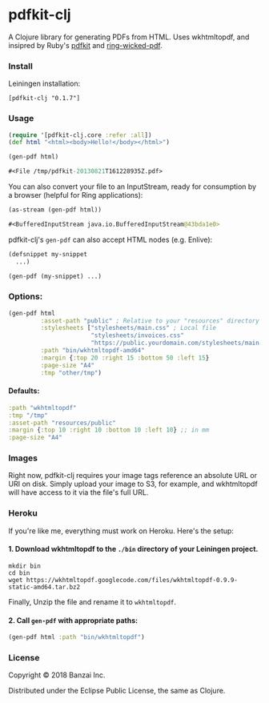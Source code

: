# pdfkit-clj

A Clojure library for generating PDFs from HTML. Uses wkhtmltopdf, and insipred by Ruby's [pdfkit](https://github.com/pdfkit/pdfkit) and [ring-wicked-pdf](https://github.com/gberenfield/ring-wicked-pdf).

### Install

Leiningen installation:

```
[pdfkit-clj "0.1.7"]
```

### Usage

```clojure
(require '[pdfkit-clj.core :refer :all])
(def html "<html><body>Hello!</body></html>")

(gen-pdf html)

#<File /tmp/pdfkit-20130821T161228935Z.pdf>
```

You can also convert your file to an InputStream, ready for consumption by a browser (helpful for Ring applications):

```clojure
(as-stream (gen-pdf html))

#<BufferedInputStream java.io.BufferedInputStream@43bda1e0>
```

pdfkit-clj's `gen-pdf` can also accept HTML nodes (e.g. Enlive):

```clojure
(defsnippet my-snippet
  ...)

(gen-pdf (my-snippet) ...)
```

### Options:

```clojure
(gen-pdf html
         :asset-path "public" ; Relative to your "resources" directory
         :stylesheets ["stylesheets/main.css" ; Local file 
                       "stylesheets/invoices.css"
                       "https://public.yourdomain.com/stylesheets/main.css"] ; External asset
         :path "bin/wkhtmltopdf-amd64"
         :margin {:top 20 :right 15 :bottom 50 :left 15}
         :page-size "A4"
         :tmp "other/tmp")
```

#### Defaults:

```clojure
:path "wkhtmltopdf"
:tmp "/tmp"
:asset-path "resources/public"
:margin {:top 10 :right 10 :bottom 10 :left 10} ;; in mm
:page-size "A4"
```

### Images

Right now, pdfkit-clj requires your image tags reference an absolute URL or URI on disk. Simply upload your image to S3, for example, and wkhtmltopdf will have access to it via the file's full URL.

### Heroku

If you're like me, everything must work on Heroku. Here's the setup:

#### 1. Download wkhtmltopdf to the `./bin` directory of your Leiningen project.

```
mkdir bin
cd bin
wget https://wkhtmltopdf.googlecode.com/files/wkhtmltopdf-0.9.9-static-amd64.tar.bz2
```

Finally, Unzip the file and rename it to `wkhtmltopdf`.

#### 2. Call `gen-pdf` with appropriate paths:

```clojure
(gen-pdf html :path "bin/wkhtmltopdf")
```

### License

Copyright © 2018 Banzai Inc.

Distributed under the Eclipse Public License, the same as Clojure.
